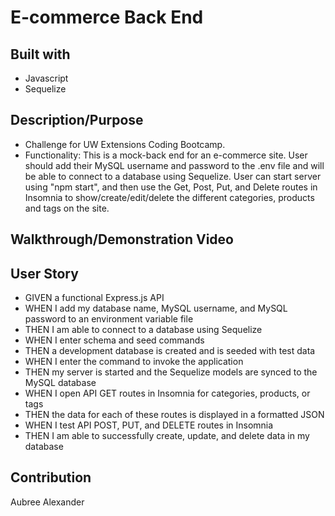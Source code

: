 # E-commerce Back End

## Built with 
 * Javascript
 * Sequelize


## Description/Purpose
* Challenge for UW Extensions Coding Bootcamp. 
* Functionality: This is a mock-back end for an e-commerce site. User should add their MySQL username and password to the .env file and will be able to connect to a database using Sequelize. User can start server using "npm start", and then use the Get, Post, Put, and Delete routes in Insomnia to show/create/edit/delete the different categories, products and tags on the site.

## Walkthrough/Demonstration Video



## User Story 
* GIVEN a functional Express.js API
* WHEN I add my database name, MySQL username, and MySQL password to an environment variable file
* THEN I am able to connect to a database using Sequelize
* WHEN I enter schema and seed commands
* THEN a development database is created and is seeded with test data
* WHEN I enter the command to invoke the application
* THEN my server is started and the Sequelize models are synced to the MySQL database
* WHEN I open API GET routes in Insomnia for categories, products, or tags
* THEN the data for each of these routes is displayed in a formatted JSON
* WHEN I test API POST, PUT, and DELETE routes in Insomnia
* THEN I am able to successfully create, update, and delete data in my database


## Contribution
Aubree Alexander